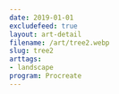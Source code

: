 ```yaml
---
date: 2019-01-01
excludefeed: true
layout: art-detail
filename: /art/tree2.webp
slug: tree2
arttags:
- landscape
program: Procreate
---
```

